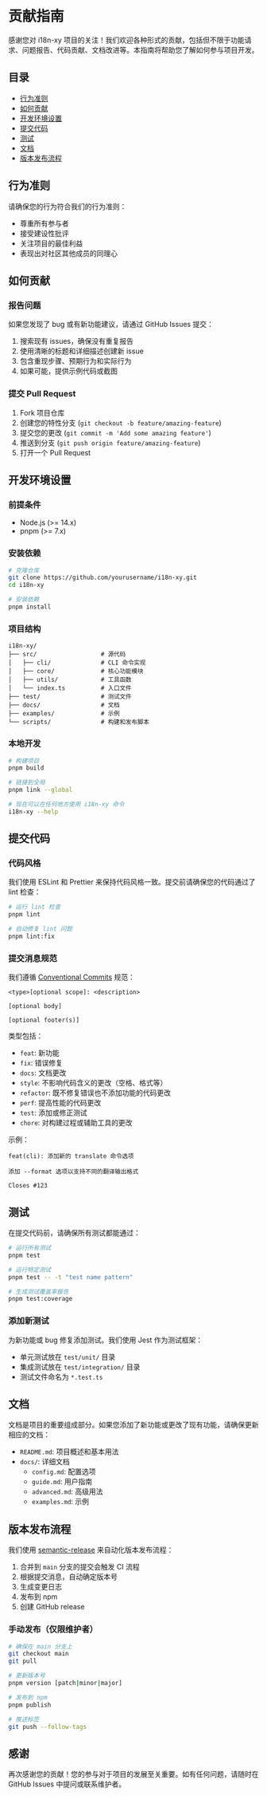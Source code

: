 # 贡献指南

感谢您对 i18n-xy 项目的关注！我们欢迎各种形式的贡献，包括但不限于功能请求、问题报告、代码贡献、文档改进等。本指南将帮助您了解如何参与项目开发。

## 目录

- [行为准则](#行为准则)
- [如何贡献](#如何贡献)
- [开发环境设置](#开发环境设置)
- [提交代码](#提交代码)
- [测试](#测试)
- [文档](#文档)
- [版本发布流程](#版本发布流程)

## 行为准则

请确保您的行为符合我们的行为准则：

- 尊重所有参与者
- 接受建设性批评
- 关注项目的最佳利益
- 表现出对社区其他成员的同理心

## 如何贡献

### 报告问题

如果您发现了 bug 或有新功能建议，请通过 GitHub Issues 提交：

1. 搜索现有 issues，确保没有重复报告
2. 使用清晰的标题和详细描述创建新 issue
3. 包含重现步骤、预期行为和实际行为
4. 如果可能，提供示例代码或截图

### 提交 Pull Request

1. Fork 项目仓库
2. 创建您的特性分支 (`git checkout -b feature/amazing-feature`)
3. 提交您的更改 (`git commit -m 'Add some amazing feature'`)
4. 推送到分支 (`git push origin feature/amazing-feature`)
5. 打开一个 Pull Request

## 开发环境设置

### 前提条件

- Node.js (>= 14.x)
- pnpm (>= 7.x)

### 安装依赖

```bash
# 克隆仓库
git clone https://github.com/yourusername/i18n-xy.git
cd i18n-xy

# 安装依赖
pnpm install
```

### 项目结构

```
i18n-xy/
├── src/                  # 源代码
│   ├── cli/              # CLI 命令实现
│   ├── core/             # 核心功能模块
│   ├── utils/            # 工具函数
│   └── index.ts          # 入口文件
├── test/                 # 测试文件
├── docs/                 # 文档
├── examples/             # 示例
└── scripts/              # 构建和发布脚本
```

### 本地开发

```bash
# 构建项目
pnpm build

# 链接到全局
pnpm link --global

# 现在可以在任何地方使用 i18n-xy 命令
i18n-xy --help
```

## 提交代码

### 代码风格

我们使用 ESLint 和 Prettier 来保持代码风格一致。提交前请确保您的代码通过了 lint 检查：

```bash
# 运行 lint 检查
pnpm lint

# 自动修复 lint 问题
pnpm lint:fix
```

### 提交消息规范

我们遵循 [Conventional Commits](https://www.conventionalcommits.org/) 规范：

```
<type>[optional scope]: <description>

[optional body]

[optional footer(s)]
```

类型包括：

- `feat`: 新功能
- `fix`: 错误修复
- `docs`: 文档更改
- `style`: 不影响代码含义的更改（空格、格式等）
- `refactor`: 既不修复错误也不添加功能的代码更改
- `perf`: 提高性能的代码更改
- `test`: 添加或修正测试
- `chore`: 对构建过程或辅助工具的更改

示例：

```
feat(cli): 添加新的 translate 命令选项

添加 --format 选项以支持不同的翻译输出格式

Closes #123
```

## 测试

在提交代码前，请确保所有测试都能通过：

```bash
# 运行所有测试
pnpm test

# 运行特定测试
pnpm test -- -t "test name pattern"

# 生成测试覆盖率报告
pnpm test:coverage
```

### 添加新测试

为新功能或 bug 修复添加测试。我们使用 Jest 作为测试框架：

- 单元测试放在 `test/unit/` 目录
- 集成测试放在 `test/integration/` 目录
- 测试文件命名为 `*.test.ts`

## 文档

文档是项目的重要组成部分。如果您添加了新功能或更改了现有功能，请确保更新相应的文档：

- `README.md`: 项目概述和基本用法
- `docs/`: 详细文档
  - `config.md`: 配置选项
  - `guide.md`: 用户指南
  - `advanced.md`: 高级用法
  - `examples.md`: 示例

## 版本发布流程

我们使用 [semantic-release](https://github.com/semantic-release/semantic-release) 来自动化版本发布流程：

1. 合并到 `main` 分支的提交会触发 CI 流程
2. 根据提交消息，自动确定版本号
3. 生成变更日志
4. 发布到 npm
5. 创建 GitHub release

### 手动发布（仅限维护者）

```bash
# 确保在 main 分支上
git checkout main
git pull

# 更新版本号
pnpm version [patch|minor|major]

# 发布到 npm
pnpm publish

# 推送标签
git push --follow-tags
```

## 感谢

再次感谢您的贡献！您的参与对于项目的发展至关重要。如有任何问题，请随时在 GitHub Issues 中提问或联系维护者。 